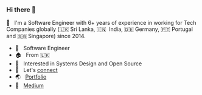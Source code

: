 ### Hi there 👋

🔭 &nbsp; I'm a Software Engineer with 6+ years of experience in working for Tech Companies globally (🇱🇰&nbsp;Sri Lanka, 🇮🇳 &nbsp;India, 🇩🇪&nbsp;Germany, 🇵🇹&nbsp;Portugal and 🇸🇬&nbsp;Singapore) since 2014.

- 🚙 &nbsp; Software Engineer
- 🏠 &nbsp; From 🇱🇰
- 📙 &nbsp; Interested in Systems Design and Open Source
- 🤝 &nbsp; Let's [connect](https://www.linkedin.com/in/thecompiler/)
- 🌏 &nbsp; [Portfolio](https://www.dinushanka.me)
- 📕 &nbsp; [Medium](https://medium.com/@rama41222)
